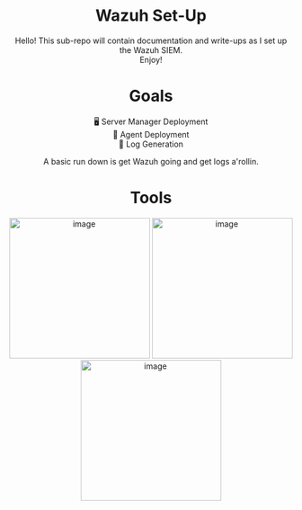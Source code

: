 <div align="center">
<h1> Wazuh Set-Up</h1>
Hello! This sub-repo will contain documentation and write-ups as I set up the Wazuh SIEM. 
<br>
Enjoy!


<h1>Goals</h1>
 <div>🖥️ Server Manager Deployment</div>
 <div>🤖 Agent Deployment</div>
 <div>📜 Log Generation</div>

 A basic run down is get Wazuh going and get logs a'rollin.

<h1  align="center" >Tools</h1>
<div  align="center">
 <img width="250" height="250" alt="image" src="https://github.com/user-attachments/assets/04513d2c-a2f3-49c1-8f15-9aae0045c6ef" />
 <img width="250" height="250" alt="image" src="https://github.com/user-attachments/assets/80329e2d-8d90-4dcc-bc88-5f7d3fb3e118" />
 <img width="250" height="250" alt="image" src="https://github.com/user-attachments/assets/193728b2-7cb3-4e93-bae5-e5ad91510854" />
</div>


</div>
